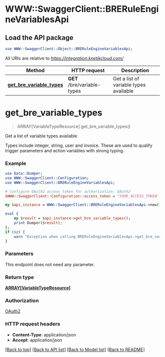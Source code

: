 # WWW::SwaggerClient::BRERuleEngineVariablesApi

## Load the API package
```perl
use WWW::SwaggerClient::Object::BRERuleEngineVariablesApi;
```

All URIs are relative to *https://integration.knetikcloud.com/*

Method | HTTP request | Description
------------- | ------------- | -------------
[**get_bre_variable_types**](BRERuleEngineVariablesApi.md#get_bre_variable_types) | **GET** /bre/variable-types | Get a list of variable types available


# **get_bre_variable_types**
> ARRAY[VariableTypeResource] get_bre_variable_types()

Get a list of variable types available

Types include integer, string, user and invoice. These are used to qualify trigger parameters and action variables with strong typing.

### Example 
```perl
use Data::Dumper;
use WWW::SwaggerClient::Configuration;
use WWW::SwaggerClient::BRERuleEngineVariablesApi;

# Configure OAuth2 access token for authorization: OAuth2
$WWW::SwaggerClient::Configuration::access_token = 'YOUR_ACCESS_TOKEN';

my $api_instance = WWW::SwaggerClient::BRERuleEngineVariablesApi->new();

eval { 
    my $result = $api_instance->get_bre_variable_types();
    print Dumper($result);
};
if ($@) {
    warn "Exception when calling BRERuleEngineVariablesApi->get_bre_variable_types: $@\n";
}
```

### Parameters
This endpoint does not need any parameter.

### Return type

[**ARRAY[VariableTypeResource]**](VariableTypeResource.md)

### Authorization

[OAuth2](../README.md#OAuth2)

### HTTP request headers

 - **Content-Type**: application/json
 - **Accept**: application/json

[[Back to top]](#) [[Back to API list]](../README.md#documentation-for-api-endpoints) [[Back to Model list]](../README.md#documentation-for-models) [[Back to README]](../README.md)

